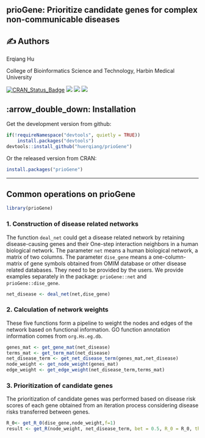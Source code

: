 ## prioGene: Prioritize candidate genes for complex non-communicable diseases

## :writing_hand: Authors
Erqiang Hu

College of Bioinformatics Science and Technology, Harbin Medical University

[![CRAN_Status_Badge](http://www.r-pkg.org/badges/version/prioGene?color=green)](https://cran.r-project.org/package=prioGene)
![](https://cranlogs.r-pkg.org/badges/grand-total/prioGene?color=green)
![](https://cranlogs.r-pkg.org/badges/prioGene?color=green)
![](https://cranlogs.r-pkg.org/badges/last-week/prioGene?color=green)

## :arrow\_double\_down: Installation

Get the development version from github:

```r
if(!requireNamespace("devtools", quietly = TRUE))
    install.packages("devtools")
devtools::install_github("huerqiang/prioGene")
```
Or  the released version from CRAN:

``` r
install.packages("prioGene")
```
-------

## Common operations on prioGene
```r
library(prioGene)
```

### 1. Construction of disease  related networks

The function `deal_net` could get a disease related network by retaining disease-causing genes and their One-step interaction neighbors in a human biological network.
The parameter `net` means a human biological network, a matrix of two columns. The parameter `dise_gene` means a one-column-matrix of gene symbols obtained from OMIM database or other disease related databases. They need to be provided by the users.  We provide examples separately in the package: `prioGene::net` and `prioGene::dise_gene`.

```r
net_disease <- deal_net(net,dise_gene)
```

###  2.  Calculation of network weights

These five functions form a pipeline to weight the nodes and edges of the network based on functional information. GO function annotation information comes from `org.Hs.eg.db`.

```r
genes_mat <- get_gene_mat(net_disease)
terms_mat <- get_term_mat(net_disease)
net_disease_term <- get_net_disease_term(genes_mat,net_disease)
node_weight <- get_node_weight(genes_mat)
edge_weight <- get_edge_weight(net_disease_term,terms_mat)
```

### 3.  Prioritization of candidate genes

The prioritization of candidate genes was performed based on disease risk scores of each gene obtained from an iteration process considering disease risks transferred between genes.

```r
R_0<- get_R_0(dise_gene,node_weight,f=1)
result <- get_R(node_weight, net_disease_term, bet = 0.5, R_0 = R_0, threshold = 10^(-9))
```

